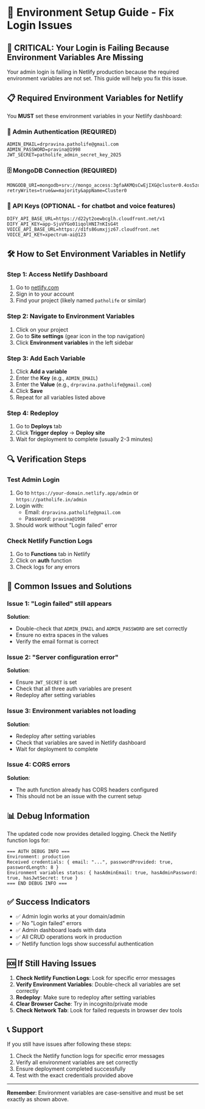# 🔧 Environment Setup Guide - Fix Login Issues

## 🚨 CRITICAL: Your Login is Failing Because Environment Variables Are Missing

Your admin login is failing in Netlify production because the required environment variables are not set. This guide will help you fix this issue.

## 📋 Required Environment Variables for Netlify

You **MUST** set these environment variables in your Netlify dashboard:

### 🔐 Admin Authentication (REQUIRED)
```
ADMIN_EMAIL=drpravina.patholife@gmail.com
ADMIN_PASSWORD=pravina@1998
JWT_SECRET=patholife_admin_secret_key_2025
```

### 🗄️ MongoDB Connection (REQUIRED)
```
MONGODB_URI=mongodb+srv://mongo_access:3gfaAKMQsCwEjIXG@cluster0.4os5zqa.mongodb.net/drs_db?retryWrites=true&w=majority&appName=Cluster0
```

### 🤖 API Keys (OPTIONAL - for chatbot and voice features)
```
DIFY_API_BASE_URL=https://d22yt2oewbcglh.cloudfront.net/v1
DIFY_API_KEY=app-SjuVYGo01iqolHNI7nKIsG4t
VOICE_API_BASE_URL=https://d1fs86umxjjz67.cloudfront.net
VOICE_API_KEY=xpectrum-ai@123
```

## 🛠️ How to Set Environment Variables in Netlify

### Step 1: Access Netlify Dashboard
1. Go to [netlify.com](https://netlify.com)
2. Sign in to your account
3. Find your project (likely named `patholife` or similar)

### Step 2: Navigate to Environment Variables
1. Click on your project
2. Go to **Site settings** (gear icon in the top navigation)
3. Click **Environment variables** in the left sidebar

### Step 3: Add Each Variable
1. Click **Add a variable**
2. Enter the **Key** (e.g., `ADMIN_EMAIL`)
3. Enter the **Value** (e.g., `drpravina.patholife@gmail.com`)
4. Click **Save**
5. Repeat for all variables listed above

### Step 4: Redeploy
1. Go to **Deploys** tab
2. Click **Trigger deploy** → **Deploy site**
3. Wait for deployment to complete (usually 2-3 minutes)

## 🔍 Verification Steps

### Test Admin Login
1. Go to `https://your-domain.netlify.app/admin` or `https://patholife.in/admin`
2. Login with:
   - Email: `drpravina.patholife@gmail.com`
   - Password: `pravina@1998`
3. Should work without "Login failed" error

### Check Netlify Function Logs
1. Go to **Functions** tab in Netlify
2. Click on **auth** function
3. Check logs for any errors

## 🚨 Common Issues and Solutions

### Issue 1: "Login failed" still appears
**Solution**: 
- Double-check that `ADMIN_EMAIL` and `ADMIN_PASSWORD` are set correctly
- Ensure no extra spaces in the values
- Verify the email format is correct

### Issue 2: "Server configuration error"
**Solution**: 
- Ensure `JWT_SECRET` is set
- Check that all three auth variables are present
- Redeploy after setting variables

### Issue 3: Environment variables not loading
**Solution**: 
- Redeploy after setting variables
- Check that variables are saved in Netlify dashboard
- Wait for deployment to complete

### Issue 4: CORS errors
**Solution**: 
- The auth function already has CORS headers configured
- This should not be an issue with the current setup

## 📊 Debug Information

The updated code now provides detailed logging. Check the Netlify function logs for:

```
=== AUTH DEBUG INFO ===
Environment: production
Received credentials: { email: "...", passwordProvided: true, passwordLength: 8 }
Environment variables status: { hasAdminEmail: true, hasAdminPassword: true, hasJwtSecret: true }
=== END DEBUG INFO ===
```

## ✅ Success Indicators

- ✅ Admin login works at your domain/admin
- ✅ No "Login failed" errors
- ✅ Admin dashboard loads with data
- ✅ All CRUD operations work in production
- ✅ Netlify function logs show successful authentication

## 🆘 If Still Having Issues

1. **Check Netlify Function Logs**: Look for specific error messages
2. **Verify Environment Variables**: Double-check all variables are set correctly
3. **Redeploy**: Make sure to redeploy after setting variables
4. **Clear Browser Cache**: Try in incognito/private mode
5. **Check Network Tab**: Look for failed requests in browser dev tools

## 📞 Support

If you still have issues after following these steps:
1. Check the Netlify function logs for specific error messages
2. Verify all environment variables are set correctly
3. Ensure deployment completed successfully
4. Test with the exact credentials provided above

---

**Remember**: Environment variables are case-sensitive and must be set exactly as shown above.
